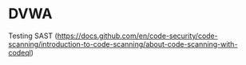 # DVWA
Testing SAST (https://docs.github.com/en/code-security/code-scanning/introduction-to-code-scanning/about-code-scanning-with-codeql)
